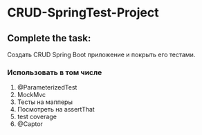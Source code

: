 # CRUD-SpringTest-Project 

## Complete the task:

Создать CRUD Spring Boot приложение и покрыть его тестами. 
### Использовать в том числе 
1. @ParameterizedTest
2. MockMvc
3. Тесты на мапперы
4. Посмотреть на assertThat
5. test coverage
6. @Captor
